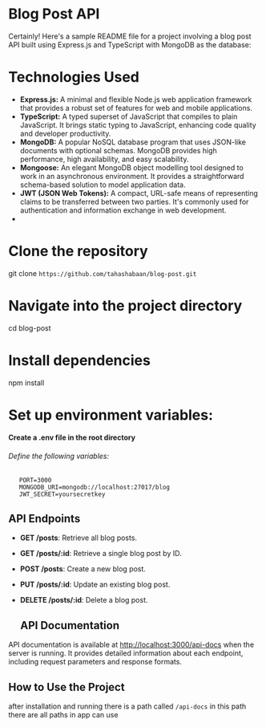 # Blog Post API
 Certainly! Here's a sample README file for a project involving a blog post API built using Express.js and TypeScript with MongoDB as the database:

# Technologies Used
- **Express.js:** A minimal and flexible Node.js web application framework that provides a robust set of features for web and mobile applications.
- **TypeScript:** A typed superset of JavaScript that compiles to plain JavaScript. It brings static typing to JavaScript, enhancing code quality and developer productivity.
- **MongoDB:** A popular NoSQL database program that uses JSON-like documents with optional schemas. MongoDB provides high performance, high availability, and easy scalability.
- **Mongoose:** An elegant MongoDB object modelling tool designed to work in an asynchronous environment. It provides a straightforward schema-based solution to model application data.
- **JWT (JSON Web Tokens):** A compact, URL-safe means of representing claims to be transferred between two parties. It's commonly used for authentication and information exchange in web development.
- 
# Clone the repository
git clone `https://github.com/tahashabaan/blog-post.git`

# Navigate into the project directory
 cd blog-post

# Install dependencies
npm install

# Set up environment variables:
 
  
#### Create a .env file in the root directory
###### Define the following variables:
 ```
    PORT=3000
    MONGODB_URI=mongodb://localhost:27017/blog
    JWT_SECRET=yoursecretkey
```

 ## API Endpoints
- **GET /posts**: Retrieve all blog posts.
- **GET /posts/:id**: Retrieve a single blog post by ID.
- **POST /posts**: Create a new blog post.
- **PUT /posts/:id**: Update an existing blog post.
- **DELETE /posts/:id**: Delete a blog post.

  ## API Documentation
API documentation is available at [http://localhost:3000/api-docs](http://localhost:3000/api-docs) when the server is running. It provides detailed information about each endpoint, including request parameters and response formats.








##  How to Use the Project
  after installation and running there is a path called `/api-docs` in this path there are all paths in app can use
 
